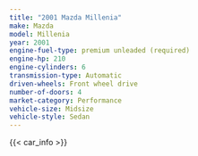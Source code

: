 ```yaml
---
title: "2001 Mazda Millenia"
make: Mazda
model: Millenia
year: 2001
engine-fuel-type: premium unleaded (required)
engine-hp: 210
engine-cylinders: 6
transmission-type: Automatic
driven-wheels: Front wheel drive
number-of-doors: 4
market-category: Performance
vehicle-size: Midsize
vehicle-style: Sedan
---
```


{{< car_info >}}
